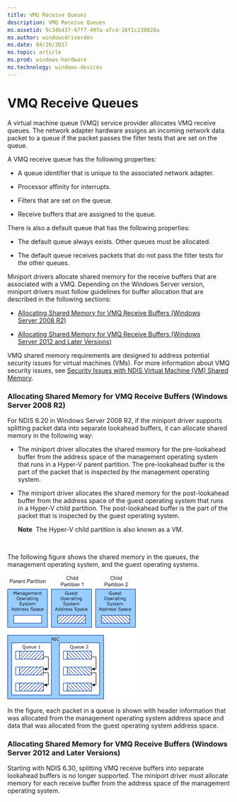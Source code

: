 ```yaml
---
title: VMQ Receive Queues
description: VMQ Receive Queues
ms.assetid: 9c34b437-97f7-49fa-afcd-16f1c238828a
ms.author: windowsdriverdev
ms.date: 04/20/2017
ms.topic: article
ms.prod: windows-hardware
ms.technology: windows-devices
---
```


# VMQ Receive Queues





A virtual machine queue (VMQ) service provider allocates VMQ receive queues. The network adapter hardware assigns an incoming network data packet to a queue if the packet passes the filter tests that are set on the queue.

A VMQ receive queue has the following properties:

-   A queue identifier that is unique to the associated network adapter.

-   Processor affinity for interrupts.

-   Filters that are set on the queue.

-   Receive buffers that are assigned to the queue.

There is also a default queue that has the following properties:

-   The default queue always exists. Other queues must be allocated.

-   The default queue receives packets that do not pass the filter tests for the other queues.

Miniport drivers allocate shared memory for the receive buffers that are associated with a VMQ. Depending on the Windows Server version, miniport drivers must follow guidelines for buffer allocation that are described in the following sections:

-   [Allocating Shared Memory for VMQ Receive Buffers (Windows Server 2008 R2)](#windows7)

-   [Allocating Shared Memory for VMQ Receive Buffers (Windows Server 2012 and Later Versions)](#windows8)

VMQ shared memory requirements are designed to address potential security issues for virtual machines (VMs). For more information about VMQ security issues, see [Security Issues with NDIS Virtual Machine (VM) Shared Memory](security-issues-with-ndis-virtual-machine--vm--shared-memory.md).

### <a href="" id="windows7"></a>Allocating Shared Memory for VMQ Receive Buffers (Windows Server 2008 R2)

For NDIS 6.20 in Windows Server 2008 R2, if the miniport driver supports splitting packet data into separate lookahead buffers, it can allocate shared memory in the following way:

-   The miniport driver allocates the shared memory for the pre-lookahead buffer from the address space of the management operating system that runs in a Hyper-V parent partition. The pre-lookahead buffer is the part of the packet that is inspected by the management operating system.

-   The miniport driver allocates the shared memory for the post-lookahead buffer from the address space of the guest operating system that runs in a Hyper-V child partition. The post-lookahead buffer is the part of the packet that is inspected by the guest operating system.

    **Note**  The Hyper-V child partition is also known as a VM.

     

The following figure shows the shared memory in the queues, the management operating system, and the guest operating systems.

![diagram illustrating the shared memory in the queues, the management operating system partition, and the vm partitions](images/vmqaddress.png)

In the figure, each packet in a queue is shown with header information that was allocated from the management operating system address space and data that was allocated from the guest operating system address space.

### <a href="" id="windows8"></a>Allocating Shared Memory for VMQ Receive Buffers (Windows Server 2012 and Later Versions)

Starting with NDIS 6.30, splitting VMQ receive buffers into separate lookahead buffers is no longer supported. The miniport driver must allocate memory for each receive buffer from the address space of the management operating system.

 

 





